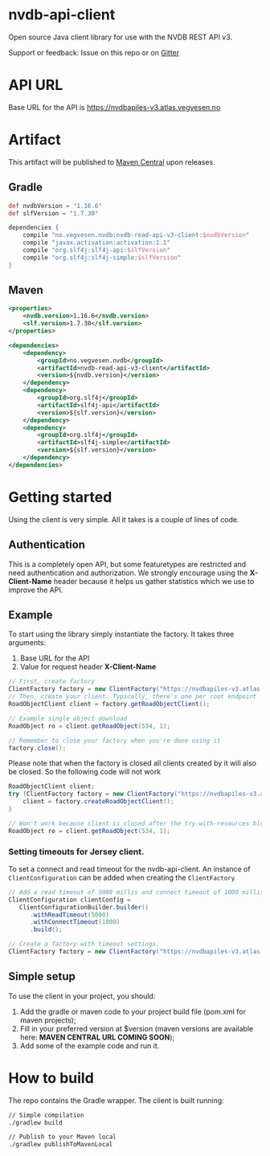# nvdb-api-client
Open source Java client library for use with the NVDB REST API v3.

Support or feedback: Issue on this repo or on [Gitter](https://gitter.im/nvdb-vegdata/api-les-v3)

# API URL
Base URL for the API is https://nvdbapiles-v3.atlas.vegvesen.no

# Artifact
This artifact will be published to [Maven Central](https://search.maven.org/artifact/no.vegvesen.nvdb/nvdb-read-api-v3-client/) upon releases.

## Gradle
```gradle
def nvdbVersion = "1.16.6"
def slfVersion = "1.7.30"

dependencies {
    compile "no.vegvesen.nvdb:nvdb-read-api-v3-client:$nvdbVersion"
    compile "javax.activation:activation:1.1"
    compile "org.slf4j:slf4j-api:$slfVersion"
    compile "org.slf4j:slf4j-simple:$slfVersion"
}

```

## Maven
```xml
<properties>
    <nvdb.version>1.16.6</nvdb.version>
    <slf.version>1.7.30</slf.version>
</properties>

<dependencies>
    <dependency>
        <groupId>no.vegvesen.nvdb</groupId>
        <artifactId>nvdb-read-api-v3-client</artifactId>
        <version>${nvdb.version}</version>
    </dependency>
    <dependency>
        <groupId>org.slf4j</groupId>
        <artifactId>slf4j-api</artifactId>
        <version>${slf.version}</version>
    </dependency>
    <dependency>
        <groupId>org.slf4j</groupId>
        <artifactId>slf4j-simple</artifactId>
        <version>${slf.version}</version>
    </dependency>
</dependencies>
```

# Getting started
Using the client is very simple. All it takes is a couple of lines of code.

## Authentication
This is a completely open API, but some featuretypes are restricted and need authentication and authorization.
We strongly encourage using the **X-Client-Name** header because it helps us gather statistics which we use to improve the API.

## Example
To start using the library simply instantiate the factory. It takes three arguments:
1. Base URL for the API
2. Value for request header **X-Client-Name**

```java
// First, create factory
ClientFactory factory = new ClientFactory("https://nvdbapiles-v3.atlas.vegvesen.no", "nvdb-read-api-v3-client");
// Then, create your client. Typically, there's one per root endpoint   
RoadObjectClient client = factory.getRoadObjectClient();

// Example single object download
RoadObject ro = client.getRoadObject(534, 1);

// Remember to close your factory when you're done using it
factory.close();
```

Please note that when the factory is closed all clients created by it will also be closed. So the following code will not work

```java
RoadObjectClient client;
try (ClientFactory factory = new ClientFactory("https://nvdbapiles-v3.atlas.vegvesen.no", "nvdb-read-api-v3-client")) {
    client = factory.createRoadObjectClient();
}

// Won't work because client is closed after the try-with-resources block.
RoadObject ro = client.getRoadObject(534, 1);
```

### Setting timeouts for Jersey client.
To set a connect and read timeout for the nvdb-api-client. An instance of `ClientConfiguration` can be added when creating the `ClientFactory`

 ```java
// Add a read timeout of 5000 millis and connect timeout of 1000 millis
ClientConfiguration clientConfig = 
    ClientConfigurationBuilder.builder()
       .withReadTimeout(5000)
       .withConnectTimeout(1000)
       .build();

// Create a factory with timeout settings.
ClientFactory factory = new ClientFactory("https://nvdbapiles-v3.atlas.vegvesen.no", "nvdb-read-api-v3-client", clientConfig);
```

## Simple setup
To use the client in your project, you should:
1. Add the gradle or maven code to your project build file (pom.xml for maven projects);
2. Fill in your preferred version at $version (maven versions are available here: **MAVEN CENTRAL URL COMING SOON**);
3. Add some of the example code and run it.

# How to build
The repo contains the Gradle wrapper. The client is built running:
```bash
// Simple compilation 
./gradlew build

// Publish to your Maven local
./gradlew publishToMavenLocal
```
